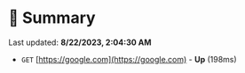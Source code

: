 # 📖 Summary
Last updated: **8/22/2023, 2:04:30 AM**

- `GET` [https://google.com](https://google.com) - **Up** (198ms)
